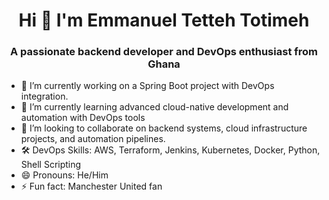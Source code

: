 <h1 align="center">Hi 👋 I'm Emmanuel Tetteh Totimeh </h1>
<h3 align="center">A passionate backend developer and DevOps enthusiast from Ghana</h3>

- 🔭 I’m currently working on a Spring Boot project with DevOps integration.  
- 🌱 I’m currently learning advanced cloud-native development and automation with DevOps tools  
- 👯 I’m looking to collaborate on backend systems, cloud infrastructure projects, and automation pipelines.  
- 🛠️ DevOps Skills: AWS, Terraform, Jenkins, Kubernetes, Docker, Python, Shell Scripting  
- 😄 Pronouns: He/Him  
- ⚡ Fun fact: Manchester United fan  



<!-- <div style="display:flex; align-items: center; justify-content: space-between; gap: 16px;">
 <img src="https://github-readme-streak-stats.herokuapp.com/?user=Weber-droid&theme=ayu-mirage&hide_border=true"/>
 <img src="https://github-readme-stats.vercel.app/api?username=Weber-droid&show_icons=true&include_all_commits=true&theme=ayu-mirage&hide_border=true&count_private=true"/>
</div>  
<h1> Snake graph game to enjoyyyy  </h1>
<picture>
  <source media="(prefers-color-scheme: dark)" srcset="https://raw.githubusercontent.com/SageOfSixStacks/SageOfSixStacks/output/github-snake-dark.svg" />
  <source media="(prefers-color-scheme: light)" srcset="https://raw.githubusercontent.com/SageOfSixStacks/SageOfSixStacks/output/github-snake.svg" />
  <img alt="github-snake" src="https://raw.githubusercontent.com/SageOfSixStacks/SageOfSixStacks/output/github-snake.svg" />
</picture> -->
